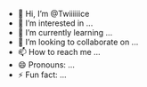 - 👋 Hi, I’m @Twiiiiiice
- 👀 I’m interested in ...
- 🌱 I’m currently learning ...
- 💞️ I’m looking to collaborate on ...
- 📫 How to reach me ...
- 😄 Pronouns: ...
- ⚡ Fun fact: ...

<!---
Twiiiiiice/Twiiiiiice is a ✨ special ✨ repository because its `README.md` (this file) appears on your GitHub profile.
You can click the Preview link to take a look at your changes.
--->
